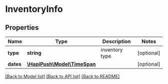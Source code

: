 # InventoryInfo

## Properties
Name | Type | Description | Notes
------------ | ------------- | ------------- | -------------
**type** | **string** | inventory type | [optional] 
**dates** | [**\HapiPush\Model\TimeSpan**](TimeSpan.md) |  | [optional] 

[[Back to Model list]](../README.md#documentation-for-models) [[Back to API list]](../README.md#documentation-for-api-endpoints) [[Back to README]](../README.md)

